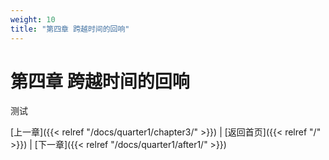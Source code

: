 ```yaml
---
weight: 10
title: "第四章 跨越时间的回响"
---
```


# 第四章 跨越时间的回响

测试

[上一章]({{< relref "/docs/quarter1/chapter3/" >}}) | [返回首页]({{< relref "/" >}}) | [下一章]({{< relref "/docs/quarter1/after1/" >}})